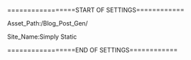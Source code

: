 =================START OF SETTINGS============

Asset_Path:/Blog_Post_Gen/

Site_Name:Simply Static

=================END OF SETTINGS============
